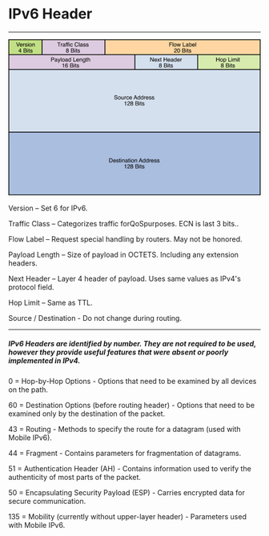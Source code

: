 # IPv6 Header

---

![](/assets/ipv6header.png)

Version – Set 6 for IPv6.

Traffic Class – Categorizes traffic forQoSpurposes. ECN is last 3 bits..

Flow Label – Request special handling by routers. May not be honored.

Payload Length – Size of payload in OCTETS. Including any extension headers.

Next Header – Layer 4 header of payload. Uses same values as IPv4's protocol field.

Hop Limit – Same as TTL.

Source / Destination - Do not change during routing.

---

##### IPv6 Headers are identified by number. They are not required to be used, however they provide useful features that were absent or poorly implemented in IPv4.

0 = Hop-by-Hop Options - Options that need to be examined by all devices on the path.

60 = Destination Options \(before routing header\) - Options that need to be examined only by the destination of the packet.

43 = Routing - Methods to specify the route for a datagram \(used with Mobile IPv6\).

44 = Fragment - Contains parameters for fragmentation of datagrams.

51 = Authentication Header \(AH\) - Contains information used to verify the authenticity of most parts of the packet.

50 = Encapsulating Security Payload \(ESP\) - Carries encrypted data for secure communication.

135 = Mobility \(currently without upper-layer header\) - Parameters used with Mobile IPv6.

